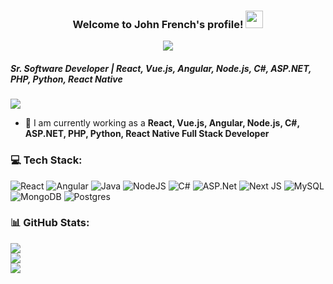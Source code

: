 <h3 align="center">
  Welcome to John French's profile!
  <img src="https://media.giphy.com/media/hvRJCLFzcasrR4ia7z/giphy.gif" width="28">
</h3>

<p align="center">
  <img src="https://readme-typing-svg.herokuapp.com/?lines=Full-stack%20web%20and%20app%20developer;Experienced%20UI%2FUX%20Designer;8%2B%20years%20of%20coding%20experience;Always%20learning%20new%20things&font=Fira%20Code&center=true&width=440&height=45&color=f75c7e&vCenter=true&size=22"></a>
</p>

##### **Sr. Software Developer | React, Vue.js, Angular, Node.js, C#, ASP.NET, PHP, Python, React Native**

[![](https://visitcount.itsvg.in/api?id=johnfrench3&icon=0&color=9)](https://visitcount.itsvg.in)

- 🔭 I am currently working as a **React, Vue.js, Angular, Node.js, C#, ASP.NET, PHP, Python, React Native Full Stack Developer**
### 💻 Tech Stack:
![React](https://img.shields.io/badge/react-%2320232a.svg?style=flat&logo=react&logoColor=%2361DAFB) ![Angular](https://img.shields.io/badge/angular-%23DD0031.svg?style=flat&logo=angular&logoColor=white) ![Java](https://img.shields.io/badge/java-%23ED8B00.svg?style=flat&logo=openjdk&logoColor=white) ![NodeJS](https://img.shields.io/badge/node.js-6DA55F?style=flat&logo=node.js&logoColor=white) ![C#](https://img.shields.io/badge/c%23-%23239120.svg?style=flat&logo=c-sharp&logoColor=white) ![ASP.Net](https://img.shields.io/badge/.NET-5C2D91?style=flat&logo=.net&logoColor=white) ![Next JS](https://img.shields.io/badge/Next-black?style=flat&logo=next.js&logoColor=white) ![MySQL](https://img.shields.io/badge/mysql-%2300f.svg?style=flat&logo=mysql&logoColor=white) ![MongoDB](https://img.shields.io/badge/MongoDB-%234ea94b.svg?style=flat&logo=mongodb&logoColor=white) ![Postgres](https://img.shields.io/badge/postgres-%23316192.svg?style=flat&logo=postgresql&logoColor=white)

### 📊 GitHub Stats:
![](https://github-readme-stats.vercel.app/api?username=johnfrench3&theme=radical&hide_border=false&include_all_commits=false&count_private=true)<br/>
![](https://github-readme-streak-stats.herokuapp.com/?user=johnfrench3&theme=radical&hide_border=false)<br/>
![](https://github-readme-stats.vercel.app/api/top-langs/?username=johnfrench3&theme=radical&hide_border=false&include_all_commits=false&count_private=true&layout=compact)


